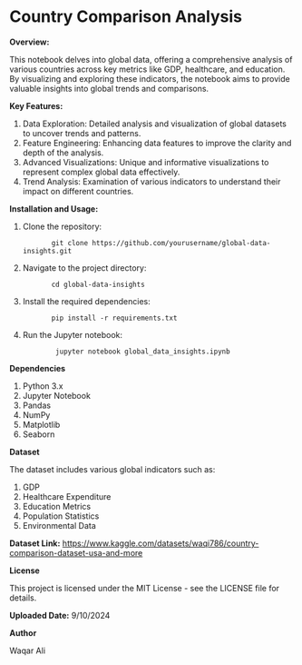 # Country Comparison Analysis

**Overview:**

This notebook delves into global data, offering a comprehensive analysis of various countries across key metrics like GDP, healthcare, and education. By visualizing and exploring these indicators, the notebook aims to provide valuable insights into global trends and comparisons.


**Key Features:**

1. Data Exploration: Detailed analysis and visualization of global datasets to uncover trends and patterns.
2. Feature Engineering: Enhancing data features to improve the clarity and depth of the analysis.
3. Advanced Visualizations: Unique and informative visualizations to represent complex global data effectively.
4. Trend Analysis: Examination of various indicators to understand their impact on different countries.


**Installation and Usage:**

1. Clone the repository:


              git clone https://github.com/yourusername/global-data-insights.git


2. Navigate to the project directory:


              cd global-data-insights


3. Install the required dependencies:


              pip install -r requirements.txt


4. Run the Jupyter notebook:


               jupyter notebook global_data_insights.ipynb



**Dependencies**

1. Python 3.x
2. Jupyter Notebook
3. Pandas
4. NumPy
5. Matplotlib
6. Seaborn


**Dataset**

The dataset includes various global indicators such as:

1. GDP
2. Healthcare Expenditure
3. Education Metrics
4. Population Statistics
5. Environmental Data


**Dataset Link:** https://www.kaggle.com/datasets/waqi786/country-comparison-dataset-usa-and-more


**License**

This project is licensed under the MIT License - see the LICENSE file for details.


**Uploaded Date:** 9/10/2024


**Author**

Waqar Ali
